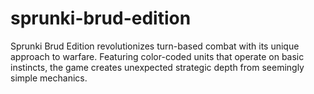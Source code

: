 # sprunki-brud-edition
Sprunki Brud Edition revolutionizes turn-based combat with its unique approach to warfare. Featuring color-coded units that operate on basic instincts, the game creates unexpected strategic depth from seemingly simple mechanics.
